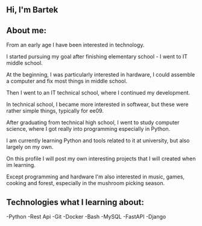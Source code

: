 ## Hi, I'm Bartek

## About me:

From an early age I have been interested in technology.

I started pursuing my goal after finishing elementary school - I went to IT middle school.

At the beginning, I was particularly interested in hardware, I could assemble a computer and fix most things in middle school.

Then I went to an IT technical school, where I continued my development.

In technical school, I became more interested in softwear, but these were rather simple things, typically for ee09.

After graduating from technical high school, I went to study computer science, where I got really into programming especially in Python.

I am currently learning Python and tools related to it at university, but also largely on my own.

On this profile I will post my own interesting projects that I will created when im learning.

Except programming and hardware I'm also interested in music, games, cooking and forest, especially in the mushroom picking season.
  
## Technologies what I learning about:

-Python
-Rest Api
-Git
-Docker
-Bash
-MySQL
-FastAPI
-Django
